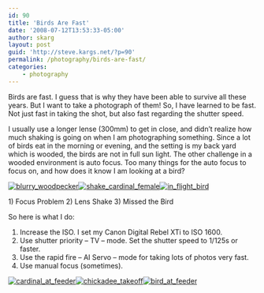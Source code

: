 ```yaml
---
id: 90
title: 'Birds Are Fast'
date: '2008-07-12T13:53:33-05:00'
author: skarg
layout: post
guid: 'http://steve.kargs.net/?p=90'
permalink: /photography/birds-are-fast/
categories:
    - photography
---
```


Birds are fast. I guess that is why they have been able to survive all these years. But I want to take a photograph of them! So, I have learned to be fast. Not just fast in taking the shot, but also fast regarding the shutter speed.

I usually use a longer lense (300mm) to get in close, and didn’t realize how much shaking is going on when I am photographing something. Since a lot of birds eat in the morning or evening, and the setting is my back yard which is wooded, the birds are not in full sun light. The other challenge in a wooded environment is auto focus. Too many things for the auto focus to focus on, and how does it know I am looking at a bird?

[![](http://steve.kargs.net/wp-content/uploads/2008/07/blurry_woodpecker-150x150.jpg "blurry_woodpecker")](http://steve.kargs.net/wp-content/uploads/2008/07/blurry_woodpecker.jpg)[![](http://steve.kargs.net/wp-content/uploads/2008/07/shake_cardinal_female-150x150.jpg "shake_cardinal_female")](http://steve.kargs.net/wp-content/uploads/2008/07/shake_cardinal_female.jpg)[![](http://steve.kargs.net/wp-content/uploads/2008/07/in_flight_bird-150x150.jpg "in_flight_bird")](http://steve.kargs.net/wp-content/uploads/2008/07/in_flight_bird.jpg)

1\) Focus Problem 2) Lens Shake 3) Missed the Bird

So here is what I do:

1. Increase the ISO. I set my Canon Digital Rebel XTi to ISO 1600.
2. Use shutter priority – TV – mode. Set the shutter speed to 1/125s or faster.
3. Use the rapid fire – AI Servo – mode for taking lots of photos very fast.
4. Use manual focus (sometimes).

[![](http://steve.kargs.net/wp-content/uploads/2008/07/cardinal_at_feeder-150x150.jpg "cardinal_at_feeder")](http://steve.kargs.net/wp-content/uploads/2008/07/cardinal_at_feeder.jpg)[![](http://steve.kargs.net/wp-content/uploads/2008/07/chickadee_takeoff-150x150.jpg "chickadee_takeoff")](http://steve.kargs.net/wp-content/uploads/2008/07/chickadee_takeoff.jpg)[![](http://steve.kargs.net/wp-content/uploads/2008/07/bird_at_feeder-150x150.jpg "bird_at_feeder")](http://steve.kargs.net/wp-content/uploads/2008/07/bird_at_feeder.jpg)